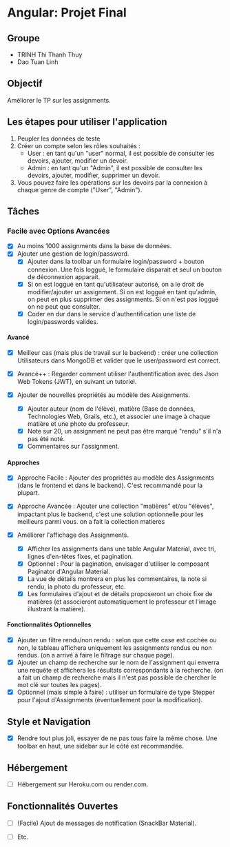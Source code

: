# Angular: Projet Final

## Groupe
- TRINH Thi Thanh Thuy
- Dao Tuan Linh

## Objectif
Améliorer le TP sur les assignments.

## Les étapes pour utiliser l'application
1) Peupler les données de teste
2) Créer un compte selon les rôles souhaités :
   + User : en tant qu'un "user" normal, il est possible de consulter les devoirs, ajouter, modifier un devoir.
   + Admin : en tant qu'un "Admin", il est possible de consulter les devoirs, ajouter, modifier, supprimer un devoir.
3) Vous pouvez faire les opérations sur les devoirs par la connexion à chaque genre de compte ("User", "Admin").

## Tâches
### Facile avec Options Avancées
- [x] Au moins 1000 assignments dans la base de données.
- [x] Ajouter une gestion de login/password.
  - [x] Ajouter dans la toolbar un formulaire login/password + bouton connexion. Une fois loggué, le formulaire disparait et seul un bouton de déconnexion apparait.
  - [x] Si on est loggué en tant qu'utilisateur autorisé, on a le droit de modifier/ajouter un assignment. Si on est loggué en tant qu'admin, on peut en plus supprimer des assignments. Si on n'est pas loggué on ne peut que consulter.
  - [x] Coder en dur dans le service d'authentification une liste de login/passwords valides.

#### Avancé
- [x] Meilleur cas (mais plus de travail sur le backend) : créer une collection Utilisateurs dans MongoDB et valider que le user/password est correct.
- [x] Avancé++ : Regarder comment utiliser l'authentification avec des Json Web Tokens (JWT), en suivant un tutoriel.

- [x] Ajouter de nouvelles propriétés au modèle des Assignments.
  - [x] Ajouter auteur (nom de l'élève), matière (Base de données, Technologies Web, Grails, etc.), et associer une image à chaque matière et une photo du professeur.
  - [x] Note sur 20, un assignment ne peut pas être marqué "rendu" s'il n'a pas été noté.
  - [x] Commentaires sur l'assignment.

#### Approches
- [x] Approche Facile : Ajouter des propriétés au modèle des Assignments (dans le frontend et dans le backend). C'est recommandé pour la plupart.
- [x] Approche Avancée : Ajouter une collection "matières" et/ou "élèves", impactant plus le backend, c'est une solution optionnelle pour les meilleurs parmi vous. on a fait la collection matieres

- [x] Améliorer l'affichage des Assignments.
  - [x] Afficher les assignments dans une table Angular Material, avec tri, lignes d'en-têtes fixes, et pagination.
  - [x] Optionnel : Pour la pagination, envisager d'utiliser le composant Paginator d'Angular Material.
  - [x] La vue de détails montrera en plus les commentaires, la note si rendu, la photo du professeur, etc.
  - [x] Les formulaires d'ajout et de détails proposeront un choix fixe de matières (et associeront automatiquement le professeur et l'image illustrant la matière).

#### Fonctionnalités Optionnelles
- [x] Ajouter un filtre rendu/non rendu : selon que cette case est cochée ou non, le tableau affichera uniquement les assignments rendus ou non rendus.
      (on a arrivé à faire le filtrage sur chaque page). 
- [x] Ajouter un champ de recherche sur le nom de l'assignment qui enverra une requête et affichera les résultats correspondants à la recherche.
      (on a fait un champ de recherche mais il n'est pas possible de chercher le mot clé sur toutes les pages).
- [x] Optionnel (mais simple à faire) : utiliser un formulaire de type Stepper pour l'ajout d'Assignments (éventuellement pour la modification).

## Style et Navigation
- [x] Rendre tout plus joli, essayer de ne pas tous faire la même chose. Une toolbar en haut, une sidebar sur le côté est recommandée.

## Hébergement
- [ ] Hébergement sur Heroku.com ou render.com.

## Fonctionnalités Ouvertes
- [ ] (Facile) Ajout de messages de notification (SnackBar Material).
- [ ] Etc.


